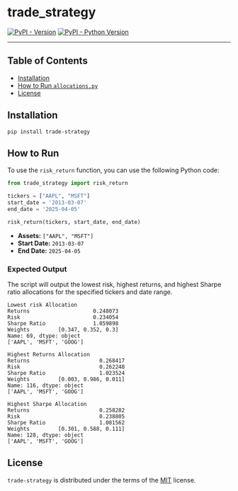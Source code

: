 # trade_strategy

[![PyPI - Version](https://img.shields.io/pypi/v/trade-strategy.svg)](https://pypi.org/project/trade-strategy)
[![PyPI - Python Version](https://img.shields.io/pypi/pyversions/trade-strategy.svg)](https://pypi.org/project/trade-strategy)

-----

## Table of Contents

- [Installation](#installation)
- [How to Run `allocations.py`](#how-to-run-allocationspy)
- [License](#license)

## Installation

```console
pip install trade-strategy
```

## How to Run

To use the `risk_return` function, you can use the following Python code:

```python
from trade_strategy import risk_return

tickers = ["AAPL", "MSFT"]
start_date = '2013-03-07'
end_date = '2025-04-05'

risk_return(tickers, start_date, end_date)
```

- **Assets:** `["AAPL", "MSFT"]`
- **Start Date:** `2013-03-07`
- **End Date:** `2025-04-05`

### Expected Output

The script will output the lowest risk, highest returns, and highest Sharpe ratio allocations for the specified tickers and date range.

```
Lowest risk Allocation
Returns                    0.248073
Risk                       0.234054
Sharpe Ratio               1.059898
Weights         [0.347, 0.352, 0.3]
Name: 69, dtype: object
['AAPL', 'MSFT', 'GOOG']

Highest Returns Allocation
Returns                      0.268417
Risk                         0.262248
Sharpe Ratio                 1.023524
Weights         [0.003, 0.986, 0.011]
Name: 116, dtype: object
['AAPL', 'MSFT', 'GOOG']

Highest Sharpe Allocation
Returns                      0.258282
Risk                         0.238805
Sharpe Ratio                 1.081562
Weights         [0.301, 0.588, 0.111]
Name: 128, dtype: object
['AAPL', 'MSFT', 'GOOG']
```

## License

`trade-strategy` is distributed under the terms of the [MIT](https://spdx.org/licenses/MIT.html) license.